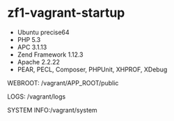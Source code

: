 zf1-vagrant-startup
===================
- Ubuntu precise64
- PHP 5.3
- APC 3.1.13
- Zend Framework 1.12.3
- Apache 2.2.22
- PEAR, PECL, Composer, PHPUnit, XHPROF, XDebug

WEBROOT:    /vagrant/APP_ROOT/public

LOGS:       /vagrant/logs

SYSTEM INFO:/vagrant/system
